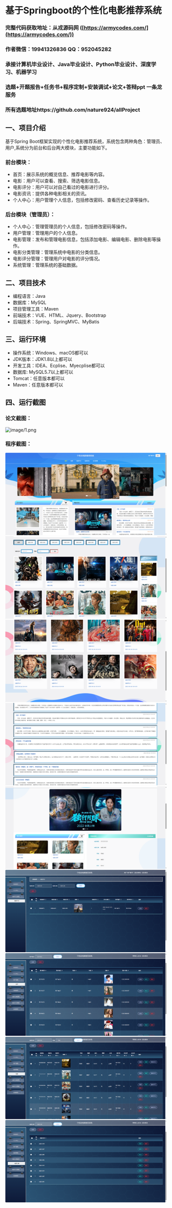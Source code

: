 基于Springboot的个性化电影推荐系统
=
### 完整代码获取地址：从戎源码网 ([https://armycodes.com/](https://armycodes.com/))
### 作者微信：19941326836  QQ：952045282 
### 承接计算机毕业设计、Java毕业设计、Python毕业设计、深度学习、机器学习
### 选题+开题报告+任务书+程序定制+安装调试+论文+答辩ppt 一条龙服务
### 所有选题地址https://github.com/nature924/allProject

一、项目介绍
---
基于Spring Boot框架实现的个性化电影推荐系统，系统包含两种角色：管理员、用户,系统分为前台和后台两大模块，主要功能如下。


### 前台模块：
- 首页：展示系统的概览信息、推荐电影等内容。
- 电影：用户可以查看、搜索、筛选电影信息。
- 电影评分：用户可以对自己看过的电影进行评分。
- 电影资讯：提供各种电影相关的资讯。
- 个人中心：用户管理个人信息，包括修改密码、查看历史记录等操作。

### 后台模块（管理员）：
- 个人中心：管理管理员的个人信息，包括修改密码等操作。
- 用户管理：管理用户的个人信息。
- 电影管理：发布和管理电影信息，包括添加电影、编辑电影、删除电影等操作。
- 电影分类管理：管理系统中电影的分类信息。
- 电影评分管理：管理用户对电影的评分情况。
- 系统管理：管理系统的基础数据。







二、项目技术
---
- 编程语言：Java
- 数据库：MySQL
- 项目管理工具：Maven
- 前端技术：VUE、HTML、Jquery、Bootstrap
- 后端技术：Spring、SpringMVC、MyBatis

三、运行环境
---
- 操作系统：Windows、macOS都可以
- JDK版本：JDK1.8以上都可以
- 开发工具：IDEA、Ecplise、Myecplise都可以
- 数据库: MySQL5.7以上都可以
- Tomcat：任意版本都可以
- Maven：任意版本都可以

四、运行截图
---
### 论文截图：
![image/1.png](limage/1.png)

### 程序截图：
![image/1.png](image/1.png)
![image/1.png](image/2.png)
![image/1.png](image/3.png)
![image/1.png](image/4.png)
![image/1.png](image/5.png)
![image/1.png](image/6.png)
![image/1.png](image/7.png)
![image/1.png](image/8.png)
![image/1.png](image/9.png)


